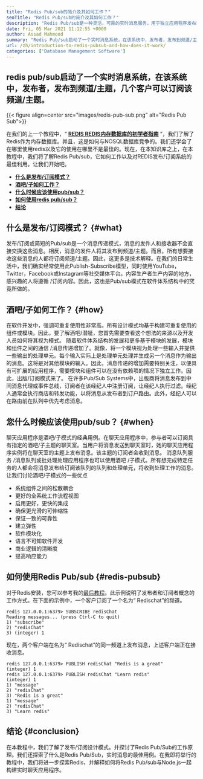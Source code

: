 ```yaml
---
title: "Redis Pub/sub的简介及其如何工作？" 
seoTitle: "Redis Pub/sub的简介及其如何工作？" 
description: "Redis Pub/sub是一种灵活，可靠的实时消息服务，用于独立应用程序发布和订阅异步事件。" 
date: Fri, 05 Mar 2021 11:12:55 +0000
author: Assad Mahmood
summary: "Redis Pub/sub启动了一个实时消息系统，在该系统中，发布者，发布到频道/主题，几个客户可以订阅该频道/主题。" 
url: /zh/introduction-to-redis-pubsub-and-how-does-it-work/
categories: ['Database Management Software']
---
```


## redis pub/sub启动了一个实时消息系统，在该系统中，发布者，发布到频道/主题，几个客户可以订阅该频道/主题。

{{< figure align=center src="images/redis-pub-sub.png" alt="Redis Pub Sub">}}

在我们的上一个教程中，“ **[REDIS REDIS内存数据库的初学者指南][1]** ”，我们了解了Redis作为内存数据库。并且，这是如何与NOSQL数据库竞争的。我们还学会了在哪里使用redis以及它的使用在哪里不是最佳的。现在，在本知识库之上，在本教程中，我们将了解Redis Pub/sub，它如何工作以及对REDIS发布/订阅系统的最佳利用。让我们开始吧。
* **[什么是发布/订阅模式？][2]** 
* **[酒吧/子如何工作？][3]** 
* **[什么时候应该使用pub/sub？][4]** 
* **[如何使用redis pub/sub？][5]** 
* **[结论][6]** 

## 什么是发布/订阅模式？ {#what}

发布/订阅或简短的Pub/sub是一个消息传递模式，消息的发件人和接收器不会直接交换这些消息。相反，消息的发件人将其发布到频道/主题。而且，所有想要接收这些消息的人都将订阅频道/主题。因此，这更多是技术解释。在我们的日常生活中，我们确实经常使用此Publish-Subscribe模型，同时使用YouTube，Twitter，Facebook或Instagram等社交媒体平台。内容生产者生产内容的地方，感兴趣的人将遵循 /订阅内容。因此，这也是Pub/sub模式在软件体系结构中的究竟所做的。

## 酒吧/子如何工作？ {#how}

在软件开发中，强调可重复使用性非常高。所有设计模式均基于构建可重复使用的组件或模块。因此，要了解酒吧/潜艇，您首先需要查看这个想法的来源以及开发人员如何将其视为模式。
随着软件体系结构的发展和更多基于模块的发展，模块和组件之间的通信 /消息传递增加了。就像，将一个模块视为处理一些输入并提供一些输出的处理单元。每个输入实际上是处理单元处理并生成另一个消息作为输出的消息。这将是对其他模块的输入。因此，消息传递的增加需要特别关注，以便具有可扩展的应用程序，需要模块和组件可以在没有依赖项的情况下独立工作。因此，出版/订阅模式来了。
在许多Pub/Sub Systems中，出版商将消息发布到中间消息代理或事件总线，订阅者在该经纪人中注册订阅，让经纪人执行过滤。经纪人通常会执行商店和转发功能，以将消息从发布者到订户路由。此外，经纪人可以在路由前在队列中优先考虑消息。

## **您什么时候应该使用pub/sub？** {#when}

聊天应用程序是酒吧/子模式的经典用例。在聊天应用程序中，参与者可以订阅具有指定的酒吧/子主题的聊天室。当用户将消息发送到聊天室时，她的聊天应用程序实例将在聊天室的主题上发布消息。该主题的订阅者会收到消息。
消息队列服务 /消息队列或批处理处理应用程序也可以使用酒吧 /子模式。所有想完成特定任务的人都会将消息发布给订阅该队列的队列和处理单元，将收到处理工作的消息。
让我们讨论酒吧/子模式的一些优点
* 系统组件之间的松散耦合
* 更好的全系统工作流程视图
* 启用更好，更快的集成
* 确保更光滑的可伸缩性
* 保证一致的可靠性
* 建立弹性
* 软件模块化
* 语言不可知软件开发
* 商业逻辑的清晰度
* 提高响应能力

## 如何使用Redis Pub/sub {#redis-pubsub}

对于Redis安装，您可以参考我的[最后教程][1]。此示例说明了发布者和订阅者概念的工作方式。在下面的示例中，一个客户订阅了一个名为“ Redischat”的频道。
```
redis 127.0.0.1:6379> SUBSCRIBE redisChat  
Reading messages... (press Ctrl-C to quit) 
1) "subscribe" 
2) "redisChat" 
3) (integer) 1 
```
现在，两个客户端在名为“ Redischat”的同一频道上发布消息，上述客户端正在接收消息。
```
redis 127.0.0.1:6379> PUBLISH redisChat "Redis is a great"  
(integer) 1  
redis 127.0.0.1:6379> PUBLISH redisChat "Learn redis"  
(integer) 1   
1) "message" 
2) "redisChat" 
3) "Redis is a great" 
1) "message" 
2) "redisChat" 
3) "Learn redis" 

```

## 结论 {#conclusion}

在本教程中，我们了解了发布/订阅设计模式。并探讨了Redis Pub/Sub的工作原理。我们还探索了什么是Redis Pub/Sub，实时消息的最佳用例。在我即将举行的教程中，我们将进一步探索Redis，并解释如何将Redis Pub/sub与Node.js一起构建实时聊天应用程序。



[1]: https://blog.containerize.com/database-management-software/a-beginners-guide-to-redis-in-memory-database/
[2]: #what
[3]: #how
[4]: #when
[5]: #redis-pubsub
[6]: #conclusion
